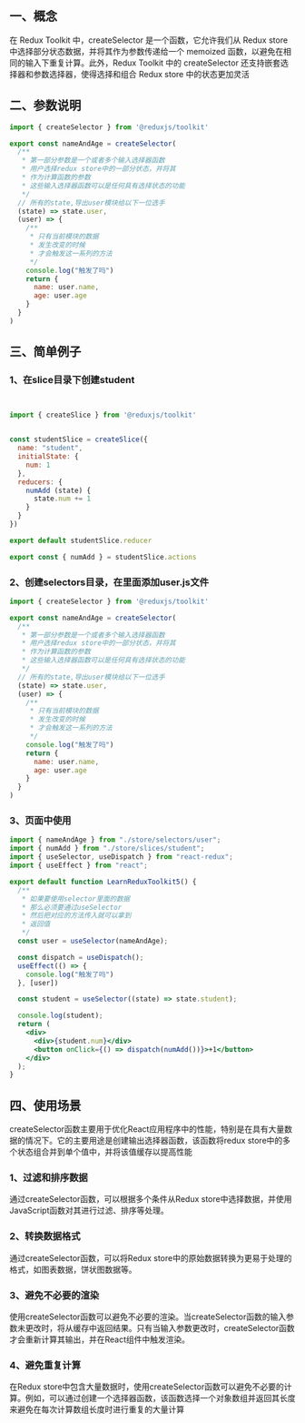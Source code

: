 ## 一、概念
在 Redux Toolkit 中，createSelector 是一个函数，它允许我们从 Redux store 中选择部分状态数据，并将其作为参数传递给一个 memoized 函数，以避免在相同的输入下重复计算。此外，Redux Toolkit 中的 createSelector 还支持嵌套选择器和参数选择器，使得选择和组合 Redux store 中的状态更加灵活
## 二、参数说明
```jsx
import { createSelector } from '@reduxjs/toolkit'

export const nameAndAge = createSelector(
  /**
   * 第一部分参数是一个或者多个输入选择器函数
   * 用户选择redux store中的一部分状态，并将其
   * 作为计算函数的参数
   * 这些输入选择器函数可以是任何具有选择状态的功能
   */
  // 所有的state,导出user模块给以下一位选手
  (state) => state.user,
  (user) => {
    /**
     * 只有当前模块的数据
     * 发生改变的时候
     * 才会触发这一系列的方法
     */
    console.log("触发了吗")
    return {
      name: user.name,
      age: user.age
    }
  }
)
```
## 三、简单例子
### 1、在slice目录下创建student
```jsx


import { createSlice } from '@reduxjs/toolkit'


const studentSlice = createSlice({
  name: "student",
  initialState: {
    num: 1
  },
  reducers: {
    numAdd (state) {
      state.num += 1
    }
  }
})

export default studentSlice.reducer

export const { numAdd } = studentSlice.actions
```
### 2、创建selectors目录，在里面添加user.js文件
```jsx
import { createSelector } from '@reduxjs/toolkit'

export const nameAndAge = createSelector(
  /**
   * 第一部分参数是一个或者多个输入选择器函数
   * 用户选择redux store中的一部分状态，并将其
   * 作为计算函数的参数
   * 这些输入选择器函数可以是任何具有选择状态的功能
   */
  // 所有的state,导出user模块给以下一位选手
  (state) => state.user,
  (user) => {
    /**
     * 只有当前模块的数据
     * 发生改变的时候
     * 才会触发这一系列的方法
     */
    console.log("触发了吗")
    return {
      name: user.name,
      age: user.age
    }
  }
)
```
### 3、页面中使用
```jsx
import { nameAndAge } from "./store/selectors/user";
import { numAdd } from "./store/slices/student";
import { useSelector, useDispatch } from "react-redux";
import { useEffect } from "react";

export default function LearnReduxToolkit5() {
  /**
   * 如果要使用selector里面的数据
   * 那么必须要通过useSelector
   * 然后把对应的方法传入就可以拿到
   * 返回值
   */
  const user = useSelector(nameAndAge);

  const dispatch = useDispatch();
  useEffect(() => {
    console.log("触发了吗")
  }, [user])

  const student = useSelector((state) => state.student);

  console.log(student);
  return (
    <div>
      <div>{student.num}</div>
      <button onClick={() => dispatch(numAdd())}>+1</button>
    </div>
  );
}

```
## 四、使用场景
createSelector函数主要用于优化React应用程序中的性能，特别是在具有大量数据的情况下。它的主要用途是创建输出选择器函数，该函数将redux store中的多个状态组合并到单个值中，并将该值缓存以提高性能
### 1、过滤和排序数据
通过createSelector函数，可以根据多个条件从Redux store中选择数据，并使用JavaScript函数对其进行过滤、排序等处理。
### 2、转换数据格式
通过createSelector函数，可以将Redux store中的原始数据转换为更易于处理的格式，如图表数据，饼状图数据等。
### 3、避免不必要的渲染
使用createSelector函数可以避免不必要的渲染。当createSelector函数的输入参数未更改时，将从缓存中返回结果。只有当输入参数更改时，createSelector函数才会重新计算其输出，并在React组件中触发渲染。
### 4、避免重复计算
在Redux store中包含大量数据时，使用createSelector函数可以避免不必要的计算。例如，可以通过创建一个选择器函数，该函数选择一个对象数组并返回其长度来避免在每次计算数组长度时进行重复的大量计算
